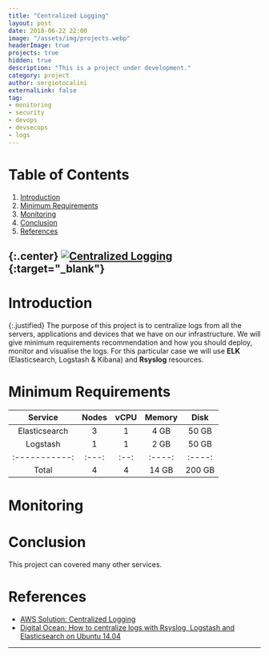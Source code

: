 ```yaml
---
title: "Centralized Logging"
layout: post
date: 2018-06-22 22:00
image: "/assets/img/projects.webp"
headerImage: true
projects: true
hidden: true
description: "This is a project under development."
category: project
author: sergiotocalini
externalLink: false
tag:
- monitoring
- security
- devops
- devsecops
- logs
---
```

# Table of Contents
1. [Introduction](#introduction)
2. [Minimum Requirements](#minimum-requirements)
3. [Monitoring](#monitoring)
4. [Conclusion](#conclusion)
5. [References](#references)

{:.center}
[![Centralized Logging][diagram]][diagram]{:target="_blank"}
---

# Introduction

{:.justified}
The purpose of this project is to centralize logs from all the servers,
applications and devices that we have on our infrastructure. We will give
minimum requirements recommendation and how you should deploy, monitor and
visualise the logs. For this particular case we will use <b>ELK</b>
(Elasticsearch, Logstash & Kibana) and <b>Rsyslog</b> resources.


# Minimum Requirements

| Service       | Nodes | vCPU | Memory | Disk   |
| :-----------: | :---: | :--: | :----: | :----: |
| Elasticsearch | 3     | 1    | 4 GB   | 50 GB  |
| Logstash      | 1     | 1    | 2 GB   | 50 GB  |
| :-----------: | :---: | :--: | :----: | :----: |
| Total         | 4     | 4    | 14 GB  | 200 GB |

# Monitoring


# Conclusion
This project can covered many other services.

# References
* [AWS Solution: Centralized Logging][link01]
* [Digital Ocean: How to centralize logs with Rsyslog, Logstash and Elasticsearch on Ubuntu 14.04][link02]

---
[diagram]: //www.lucidchart.com/publicSegments/view/b45fc179-ca8e-4bb4-995f-24920303fbc1/image.png
[ansible-playbooks]: https://github.com/sergiotocalini/ansible-playbooks
[link01]: //www.digitalocean.com/community/tutorials/how-to-centralize-logs-with-rsyslog-logstash-and-elasticsearch-on-ubuntu-14-04
[link02]: //aws.amazon.com/solutions/implementations/centralized-logging/
